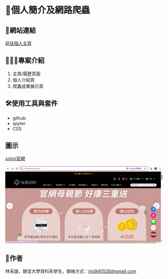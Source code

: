 # **📍個人簡介及網路爬蟲**

## 🔗網站連結
[前往個人主頁](https://hsuan-iris.github.io/TSAI-HSUAN.github.io/)

## 🙋🏻‍♀️專案介紹
1. 主頁/履歷頁面
2. 個人介紹頁
3. 爬蟲成果展示頁

## 🛠️使用工具與套件
* github
* spyter
* CSS

## 圖示
[solon官網](https://www.soloneshop.com.tw/)

![爬取網站](https://github.com/hsuan-iris/TSAI-HSUAN.github.io/blob/main/%E5%AE%98%E7%B6%B2%E5%B0%81%E9%9D%A2.jpg)
## 📮作者
林采諼，靜宜大學資科系學生，聯絡方式：iris940526@gmail.com
